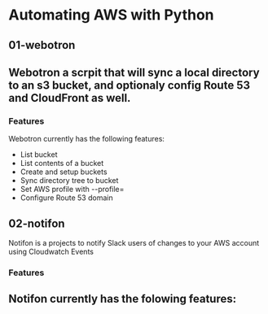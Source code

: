 # Automating AWS with Python

## 01-webotron

## Webotron a scrpit that will sync a local directory to an s3 bucket, and optionaly config Route 53 and CloudFront as well.

### Features

Webotron currently has the following features:

- List bucket
- List contents of a bucket
- Create and setup buckets
- Sync directory tree to bucket
- Set AWS profile with --profile=<profileName>
- Configure Route 53 domain

## 02-notifon

Notifon is a projects to notify Slack users of changes to your AWS account using Cloudwatch Events

### Features
Notifon currently has the folowing features:
- 
